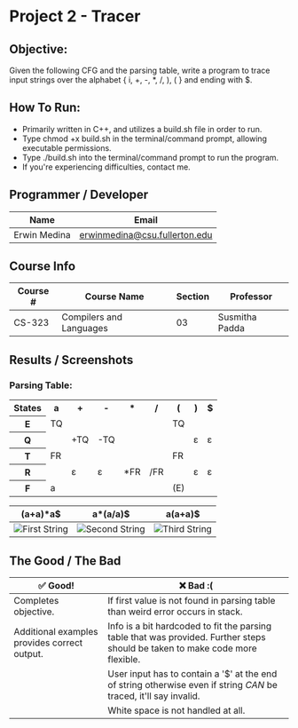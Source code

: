 # Project 2 - Tracer

## Objective:
Given the following CFG and the parsing table, write a program to trace input strings over the alphabet { i, +, -, *, /, ), ( } and ending with $.

## How To Run:
- Primarily written in C++, and utilizes a build.sh file in order to run.
- Type chmod +x build.sh in the terminal/command prompt, allowing executable permissions.
- Type ./build.sh into the terminal/command prompt to run the program.
- If you're experiencing difficulties, contact me.

## Programmer / Developer
Name | Email
---- | -----
Erwin Medina | erwinmedina@csu.fullerton.edu

## Course Info
Course # | Course Name | Section | Professor
-------- | ----------- | ------- | ---------
CS-323 | Compilers and Languages | 03 | Susmitha Padda

## Results / Screenshots
### Parsing Table:
<table>
  <tr>
    <th>States</th>
    <th>a</th>
    <th>+</th>
    <th>-</th>
    <th>*</th>
    <th>/</th>
    <th>(</th>
    <th>)</th>
    <th>$</th>
  </tr>
  <tr>
    <th>E</th>
    <td>TQ</td>
    <td></td>
    <td></td>
    <td></td>
    <td></td>
    <td>TQ</td>
    <td></td>
    <td></td>
  </tr>
  <tr>
    <th>Q</th>
    <td></td>
    <td>+TQ</td>
    <td>-TQ</td>
    <td></td>
    <td></td>
    <td></td>
    <td>ɛ</td>
    <td>ɛ</td>
  </tr>
  <tr>
    <th>T</th>
    <td>FR</td>
    <td></td>
    <td></td>
    <td></td>
    <td></td>
    <td>FR</td>
    <td></td>
    <td></td>
  </tr>
  <tr>
    <th>R</th>
    <td></td>
    <td>ɛ</td>
    <td>ɛ</td>
    <td>*FR</td>
    <td>/FR</td>
    <td></td>
    <td>ɛ</td>
    <td>ɛ</td>
  </tr>
  <tr>
    <th>F</th>
    <td>a</td>
    <td></td>
    <td></td>
    <td></td>
    <td></td>
    <td>(E)</td>
    <td></td>
    <td></td>
  </tr>
</table>

| (a+a)*a$ | a*(a/a)$ | a(a+a)$ |
:----:|:---:|:---:|
![First String](https://i.imgur.com/bLOgTVp.png) | ![Second String](https://i.imgur.com/oY4EBjp.png) | ![Third String](https://i.imgur.com/G4brDeN.png)

## The Good / The Bad
✅ Good! | ❌ Bad :(
------ | -------
Completes objective. | If first value is not found in parsing table than weird error occurs in stack.
Additional examples provides correct output. | Info is a bit hardcoded to fit the parsing table that was provided. Further steps should be taken to make code more flexible.
|| User input has to contain a '$' at the end of string otherwise even if string _CAN_ be traced, it'll say invalid.
|| White space is not handled at all.
